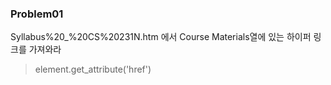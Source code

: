 ### Problem01

Syllabus%20_%20CS%20231N.htm 에서 Course Materials열에 있는 하이퍼 링크를 가져와라 

> element.get_attribute('href')